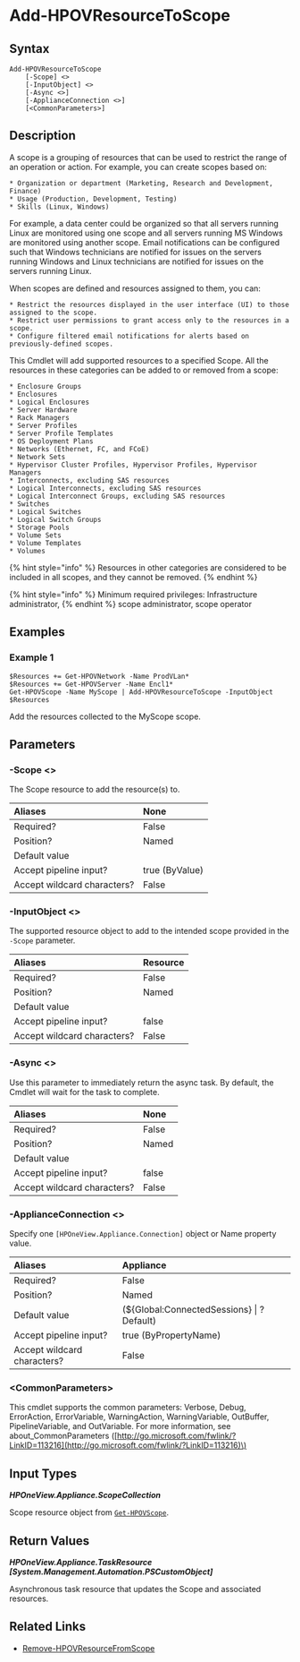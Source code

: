 ﻿---
description: Add supported resource(s) to a Scope.
---

# Add-HPOVResourceToScope

## Syntax

```text
Add-HPOVResourceToScope
    [-Scope] <>
    [-InputObject] <>
    [-Async <>]
    [-ApplianceConnection <>]
    [<CommonParameters>]
```

## Description

A scope is a grouping of resources that can be used to restrict the range of an operation or action. For example, you can create scopes based on:

    * Organization or department (Marketing, Research and Development, Finance)
    * Usage (Production, Development, Testing)
    * Skills (Linux, Windows)

For example, a data center could be organized so that all servers running Linux are monitored using one scope and all servers running MS Windows are monitored using another scope. Email notifications can be configured such that Windows technicians are notified for issues on the servers running Windows and Linux technicians are notified for issues on the servers running Linux.

When scopes are defined and resources assigned to them, you can:

    * Restrict the resources displayed in the user interface (UI) to those assigned to the scope.
    * Restrict user permissions to grant access only to the resources in a scope.
    * Configure filtered email notifications for alerts based on previously-defined scopes.

This Cmdlet will add supported resources to a specified Scope.  All the resources in these categories can be added to
or removed from a scope:

    * Enclosure Groups
    * Enclosures
    * Logical Enclosures
    * Server Hardware
    * Rack Managers
    * Server Profiles
    * Server Profile Templates
    * OS Deployment Plans
    * Networks (Ethernet, FC, and FCoE)
    * Network Sets
    * Hypervisor Cluster Profiles, Hypervisor Profiles, Hypervisor Managers
    * Interconnects, excluding SAS resources
    * Logical Interconnects, excluding SAS resources
    * Logical Interconnect Groups, excluding SAS resources
    * Switches
    * Logical Switches
    * Logical Switch Groups
    * Storage Pools
    * Volume Sets
    * Volume Templates
    * Volumes

{% hint style="info" %}
Resources in other categories are considered to be included in all scopes, and they cannot be removed.
{% endhint %}


{% hint style="info" %}
Minimum required privileges: Infrastructure administrator,
{% endhint %}
 scope administrator, scope operator
## Examples

###  Example 1 

```text
$Resources += Get-HPOVNetwork -Name ProdVLan* 
$Resources += Get-HPOVServer -Name Encl1* 
Get-HPOVScope -Name MyScope | Add-HPOVResourceToScope -InputObject $Resources
```

Add the resources collected to the MyScope scope.

## Parameters

### -Scope &lt;&gt;

The Scope resource to add the resource(s) to.

| Aliases | None |
| :--- | :--- |
| Required? | False |
| Position? | Named |
| Default value |  |
| Accept pipeline input? | true (ByValue) |
| Accept wildcard characters? | False |

### -InputObject &lt;&gt;

The supported resource object to add to the intended scope provided in the `-Scope` parameter.

| Aliases | Resource |
| :--- | :--- |
| Required? | False |
| Position? | Named |
| Default value |  |
| Accept pipeline input? | false |
| Accept wildcard characters? | False |

### -Async &lt;&gt;

Use this parameter to immediately return the async task.  By default, the Cmdlet will wait for the task to complete.

| Aliases | None |
| :--- | :--- |
| Required? | False |
| Position? | Named |
| Default value |  |
| Accept pipeline input? | false |
| Accept wildcard characters? | False |

### -ApplianceConnection &lt;&gt;

Specify one `[HPOneView.Appliance.Connection]` object or Name property value.

| Aliases | Appliance |
| :--- | :--- |
| Required? | False |
| Position? | Named |
| Default value | (${Global:ConnectedSessions} &vert; ? Default) |
| Accept pipeline input? | true (ByPropertyName) |
| Accept wildcard characters? | False |

### &lt;CommonParameters&gt;

This cmdlet supports the common parameters: Verbose, Debug, ErrorAction, ErrorVariable, WarningAction, WarningVariable, OutBuffer, PipelineVariable, and OutVariable. For more information, see about\_CommonParameters \([http://go.microsoft.com/fwlink/?LinkID=113216](http://go.microsoft.com/fwlink/?LinkID=113216)\)

## Input Types

_**HPOneView.Appliance.ScopeCollection**_

Scope resource object from [`Get-HPOVScope`](get-hpovscope.md).

## Return Values

_**HPOneView.Appliance.TaskResource [System.Management.Automation.PSCustomObject]**_

Asynchronous task resource that updates the Scope and associated resources.

## Related Links

* [Remove-HPOVResourceFromScope](remove-hpovresourcefromscope.md)
